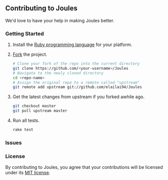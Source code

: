 ## Contributing to Joules
We'd love to have your help in making Joules better. 

### Getting Started
1. Install the [Ruby programming language](https://www.ruby-lang.org/en/documentation/installation/) for your platform.
2. [Fork](https://help.github.com/articles/fork-a-repo/) the project.

   ```Bash
   # Clone your fork of the repo into the current directory
   git clone https://github.com/<your-username>/Joules
   # Navigate to the newly cloned directory
   cd <repo-name>
   # Assign the original repo to a remote called "upstream"
   git remote add upstream git://github.com/elailai94/Joules
   ```
3. Get the latest changes from upstream if you forked awhile ago.

   ```Bash
   git checkout master
   git pull upstream master
   ```

4. Run all tests.

   ```Bash
   rake test
   ```

### Issues


### License
By contributing to Joules, you agree that your contributions will be licensed under its [MIT license](https://github.com/elailai94/Joules/blob/master/LICENSE.md).
